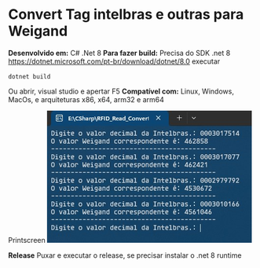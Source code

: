 
# Convert Tag intelbras e outras para Weigand

**Desenvolvido em:** C# .Net 8
**Para fazer build:** Precisa do SDK .net 8 https://dotnet.microsoft.com/pt-br/download/dotnet/8.0
executar

    dotnet build
Ou abrir, visual studio e apertar F5
**Compatível com:** Linux, Windows, MacOs, e arquiteturas x86, x64, arm32 e arm64

Printscreen
![PrintScreen](https://raw.githubusercontent.com/dorathoto/RFID_Read_Convert_Weigand/stage/RFID_Read_Convert_Weigand/printscreen.jpg)

**Release**
Puxar e executar o release, se precisar instalar o .net 8 runtime
